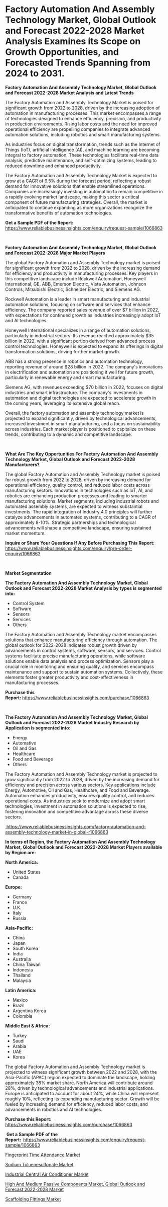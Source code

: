 <p><h1>Factory Automation And Assembly Technology Market, Global Outlook and Forecast 2022-2028 Market Analysis Examines its Scope on Growth Opportunities, and Forecasted Trends Spanning from 2024 to 2031.</h1></p><p><strong>Factory Automation And Assembly Technology Market, Global Outlook and Forecast 2022-2028 Market Analysis and Latest Trends</strong></p>
<p><p>The Factory Automation and Assembly Technology Market is poised for significant growth from 2022 to 2028, driven by the increasing adoption of automation in manufacturing processes. This market encompasses a range of technologies designed to enhance efficiency, precision, and productivity in production environments. Rising labor costs and the need for improved operational efficiency are propelling companies to integrate advanced automation solutions, including robotics and smart manufacturing systems.</p><p>As industries focus on digital transformation, trends such as the Internet of Things (IoT), artificial intelligence (AI), and machine learning are becoming integral to factory automation. These technologies facilitate real-time data analysis, predictive maintenance, and self-optimizing systems, leading to reduced downtime and enhanced productivity.</p><p>The Factory Automation and Assembly Technology Market is expected to grow at a CAGR of 9.5% during the forecast period, reflecting a robust demand for innovative solutions that enable streamlined operations. Companies are increasingly investing in automation to remain competitive in a rapidly evolving market landscape, making this sector a critical component of future manufacturing strategies. Overall, the market is anticipated to continue expanding as more organizations recognize the transformative benefits of automation technologies.</p></p>
<p><strong>Get a Sample PDF of the Report:&nbsp;</strong> <a href="https://www.reliablebusinessinsights.com/enquiry/request-sample/1066863">https://www.reliablebusinessinsights.com/enquiry/request-sample/1066863</a></p>
<p>&nbsp;</p>
<p><strong>Factory Automation And Assembly Technology Market, Global Outlook and Forecast 2022-2028 Major Market Players</strong></p>
<p><p>The global Factory Automation and Assembly Technology market is poised for significant growth from 2022 to 2028, driven by the increasing demand for efficiency and productivity in manufacturing processes. Key players in this competitive landscape include Rockwell Automation, Honeywell International, GE, ABB, Emerson Electric, Vista Automation, Johnson Controls, Mitsubishi Electric, Schneider Electric, and Siemens AG.</p><p>Rockwell Automation is a leader in smart manufacturing and industrial automation solutions, focusing on software and services that enhance efficiency. The company reported sales revenue of over $7 billion in 2022, with expectations for continued growth as industries increasingly adopt IoT and AI technologies.</p><p>Honeywell International specializes in a range of automation solutions, particularly in industrial sectors. Its revenue reached approximately $35 billion in 2022, with a significant portion derived from advanced process control technologies. Honeywell is expected to expand its offerings in digital transformation solutions, driving further market growth.</p><p>ABB has a strong presence in robotics and automation technology, reporting revenue of around $28 billion in 2022. The company's innovations in electrification and automation are positioning it well for future growth, particularly in renewable energy and smart manufacturing.</p><p>Siemens AG, with revenues exceeding $70 billion in 2022, focuses on digital industries and smart infrastructure. The company's investments in automation and digital technologies are expected to accelerate growth in the coming years, leveraging its extensive global reach.</p><p>Overall, the factory automation and assembly technology market is projected to expand significantly, driven by technological advancements, increased investment in smart manufacturing, and a focus on sustainability across industries. Each market player is positioned to capitalize on these trends, contributing to a dynamic and competitive landscape.</p></p>
<p>&nbsp;</p>
<p><strong>What Are The Key Opportunities For Factory Automation And Assembly Technology Market, Global Outlook and Forecast 2022-2028 Manufacturers?</strong></p>
<p><p>The global Factory Automation and Assembly Technology market is poised for robust growth from 2022 to 2028, driven by increasing demand for operational efficiency, quality control, and reduced labor costs across manufacturing sectors. Innovations in technologies such as IoT, AI, and robotics are enhancing production processes and leading to smarter manufacturing solutions. Market segments, including industrial robots and automated assembly systems, are expected to witness substantial investments. The rapid integration of Industry 4.0 principles will further catalyze advancements in automated systems, contributing to a CAGR of approximately 8-10%. Strategic partnerships and technological advancements will shape a competitive landscape, ensuring sustained market momentum.</p></p>
<p><strong>Inquire or Share Your Questions If Any Before Purchasing This Report:</strong> <a href="https://www.reliablebusinessinsights.com/enquiry/pre-order-enquiry/1066863">https://www.reliablebusinessinsights.com/enquiry/pre-order-enquiry/1066863</a></p>
<p>&nbsp;</p>
<p><strong>Market Segmentation</strong></p>
<p><strong>The Factory Automation And Assembly Technology Market, Global Outlook and Forecast 2022-2028 Market Analysis by types is segmented into:</strong></p>
<p><ul><li>Control System</li><li>Software</li><li>Sensors</li><li>Services</li><li>Others</li></ul></p>
<p><p>The Factory Automation and Assembly Technology market encompasses solutions that enhance manufacturing efficiency through automation. The global outlook for 2022-2028 indicates robust growth driven by advancements in control systems, software, sensors, and services. Control systems facilitate precise manufacturing operations, while software solutions enable data analysis and process optimization. Sensors play a crucial role in monitoring and ensuring quality, and services encompass maintenance and support to sustain automation systems. Collectively, these elements foster greater productivity and cost-effectiveness in manufacturing processes.</p></p>
<p><strong>Purchase this Report:&nbsp;</strong><a href="https://www.reliablebusinessinsights.com/purchase/1066863">https://www.reliablebusinessinsights.com/purchase/1066863</a></p>
<p>&nbsp;</p>
<p><strong>The Factory Automation And Assembly Technology Market, Global Outlook and Forecast 2022-2028 Market Industry Research by Application is segmented into:</strong></p>
<p><ul><li>Energy</li><li>Automative</li><li>Oil and Gas</li><li>Healthcare</li><li>Food and Beverage</li><li>Others</li></ul></p>
<p><p>The Factory Automation and Assembly Technology market is projected to grow significantly from 2022 to 2028, driven by the increasing demand for efficiency and precision across various sectors. Key applications include Energy, Automotive, Oil and Gas, Healthcare, and Food and Beverage. Automation enhances productivity, ensures quality control, and reduces operational costs. As industries seek to modernize and adopt smart technologies, investment in automation solutions is expected to rise, fostering innovation and competitive advantage across these diverse sectors.</p></p>
<p><a href="https://www.reliablebusinessinsights.com/factory-automation-and-assembly-technology-market-in-global-r1066863">&nbsp;https://www.reliablebusinessinsights.com/factory-automation-and-assembly-technology-market-in-global-r1066863</a></p>
<p><strong>In terms of Region, the Factory Automation And Assembly Technology Market, Global Outlook and Forecast 2022-2028 Market Players available by Region are:</strong></p>
<p>
    <p> <strong> North America: </strong>
        <ul>
            <li>United States</li>
            <li>Canada</li>
        </ul>
        </p> 
    <p> <strong> Europe: </strong>
        <ul>
            <li>Germany</li>
            <li>France</li>
            <li>U.K.</li>
            <li>Italy</li>
            <li>Russia</li>
        </ul>
        </p> 
    <p> <strong> Asia-Pacific: </strong>
        <ul>
            <li>China</li>
            <li>Japan</li>
            <li>South Korea</li>
            <li>India</li>
            <li>Australia</li>
            <li>China Taiwan</li>
            <li>Indonesia</li>
            <li>Thailand</li>
            <li>Malaysia</li>
        </ul>
        </p> 
    <p> <strong> Latin America: </strong>
        <ul>
            <li>Mexico</li>
            <li>Brazil</li>
            <li>Argentina Korea</li>
            <li>Colombia</li>
        </ul>
        </p> 
    <p> <strong> Middle East & Africa: </strong>
        <ul>
            <li>Turkey</li>
            <li>Saudi</li>
            <li>Arabia</li>
            <li>UAE</li>
            <li>Korea</li>
        </ul>
    </p>
    </p>
<p><p>The global Factory Automation and Assembly Technology market is projected to witness significant growth between 2022 and 2028, with the Asia-Pacific (APAC) region expected to dominate the landscape, holding approximately 38% market share. North America will contribute around 28%, driven by technological advancements and industrial applications. Europe is anticipated to account for about 24%, while China will represent roughly 10%, reflecting its expanding manufacturing sector. Growth will be fueled by increasing demand for efficiency, reduced labor costs, and advancements in robotics and AI technologies.</p></p>
<p><strong>Purchase this Report: </strong><a href="https://www.reliablebusinessinsights.com/purchase/1066863">https://www.reliablebusinessinsights.com/purchase/1066863</a></p>
<p>&nbsp;<strong>Get a Sample PDF of the Report:&nbsp;&nbsp;</strong><a href="https://www.reliablebusinessinsights.com/enquiry/request-sample/1066863">https://www.reliablebusinessinsights.com/enquiry/request-sample/1066863</a></p>
<p><strong></strong></p>
<p><p><a href="https://www.linkedin.com/pulse/fingerprint-time-attendance-market-analysis-report-global-xanze?trackingId=rCNDWXTYRWmBk5mJ6WuwSw%3D%3D">Fingerprint Time Attendance Market</a></p><p><a href="https://www.linkedin.com/pulse/global-sodium-toluenesulfonate-market-trends-insights-growth-vjxke?trackingId=KkGxl3l2Q2KQoG6OVJcoBQ%3D%3D">Sodium Toluenesulfonate Market</a></p><p><a href="https://www.linkedin.com/pulse/industrial-central-air-conditioner-market-strategic-insights-s4b1e?trackingId=%2F2CTJiTiRvih4ve9uJC%2BFg%3D%3D">Industrial Central Air Conditioner Market</a></p><p><a href="https://github.com/seamusocallaghan/Market-Research-Report-List-1/blob/main/high-and-medium-passive-components-market-global-outlook-and-forecast-2022-2028-market.md">High And Medium Passive Components Market, Global Outlook and Forecast 2022-2028 Market</a></p><p><a href="https://www.linkedin.com/pulse/scaffolding-fittings-market-global-insights-sales-trends-2024-ngvpe?trackingId=W27nx4j0RJKjHBVq4pN83w%3D%3D">Scaffolding Fittings Market</a></p></p>